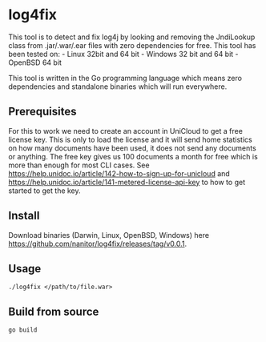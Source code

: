 # log4fix
This tool is to detect and fix log4j by looking and removing the JndiLookup class from .jar/.war/.ear files with zero dependencies for free.
This tool has been tested on:
    - Linux 32bit and 64 bit
    - Windows 32 bit and 64 bit
    - OpenBSD 64 bit

This tool is written in the Go programming language which means zero dependencies and standalone binaries which will run everywhere.

## Prerequisites
For this to work we need to create an account in UniCloud to get a free license key. This is only to load the license and it will send home statistics on how many documents have been used, it does not send any documents or anything. The free key gives us 100 documents a month for free which is more than enough for most CLI cases.
See https://help.unidoc.io/article/142-how-to-sign-up-for-unicloud and https://help.unidoc.io/article/141-metered-license-api-key to how to get started to get the key.

## Install
Download binaries (Darwin, Linux, OpenBSD, Windows) here https://github.com/nanitor/log4fix/releases/tag/v0.0.1.

## Usage
```
./log4fix </path/to/file.war>
```

## Build from source
```
go build
```

